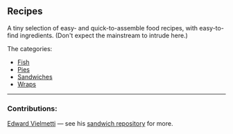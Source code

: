 ## Recipes    
A tiny selection of easy- and quick-to-assemble food recipes, with easy-to-find ingredients. (Don't expect the mainstream to intrude here.)

The categories:    
* [Fish](/Fish/)
* [Pies](/Pies/README.md)
* [Sandwiches](/Sandwiches/README.md)
* [Wraps](/Wraps/README.md)

---- 

### Contributions:    
[Edward Vielmetti](https://github.com/vielmetti) — see his [sandwich repository](https://github.com/vielmetti/sandwich) for more.
